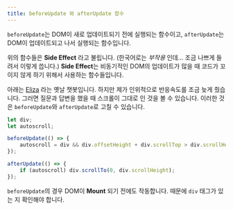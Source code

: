 ```yaml
---
title: beforeUpdate 와 afterUpdate 함수
---
```


`beforeUpdate`는 DOM이 새로 업데이트되기 전에 실행되는 함수이고, `afterUpdate`는 DOM이 업데이트되고 나서 실행되는 함수입니다.

위의 함수들은 **Side Effect** 라고 불립니다. (한국어로는 _부작용_ 인데... 조금 나쁘게 들려서 이렇게 씁니다.) **Side Effect**는 비동기적인 DOM의 업데이트가 많을 때 코드가 꼬이지 않게 하기 위해서 사용하는 함수들입니다.

아래는 [Eliza](https://en.wikipedia.org/wiki/ELIZA) 라는 옛날 챗봇입니다. 하지만 제가 인위적으로 반응속도를 조금 늦게 줬습니다. 그러면 질문과 답변을 했을 때 스크롤이 그대로 인 것을 볼 수 있습니다. 이러한 것은 `beforeUpdate`와 `afterUpdate`로 고칠 수 있습니다.



```js
let div;
let autoscroll;

beforeUpdate(() => {
	autoscroll = div && div.offsetHeight + div.scrollTop > div.scrollHeight - 20;
});

afterUpdate(() => {
	if (autoscroll) div.scrollTo(0, div.scrollHeight);
});
```



`beforeUpdate`의 경우 DOM이 **Mount** 되기 전에도 작동합니다. 때문에 `div` 태그가 있는 지 확인해야 합니다.
